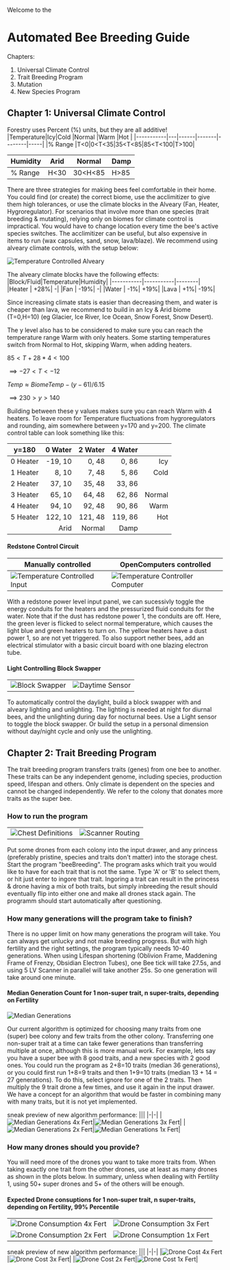 Welcome to the 
# Automated Bee Breeding Guide
Chapters:
1. Universal Climate Control
2. Trait Breeding Program
3. Mutation
4. New Species Program


## Chapter 1: Universal Climate Control
Forestry uses Percent (%) units, but they are all additive!
|Temperature|Icy|Cold  |Normal |Warm    |Hot  |
|-----------|---|------|-------|--------|-----|
|% Range    |T<0|0<T<35|35<T<85|85<T<100|T>100|

|Humidity   |Arid|Normal |Damp|
|-----------|----|-------|----|
|% Range    |H<30|30<H<85|H>85|

There are three strategies for making bees feel comfortable in their home. You could find (or create) the correct biome, use the acclimitizer to give them high tolerances, or use the climate blocks in the Alveary (Fan, Heater, Hygroregulator).
For scenarios that involve more than one species (trait breeding & mutating), relying only on biomes for climate control is impractical. You would have to change location every time the bee's active species switches. The acclimitizer can be useful, but also expensive in items to run (wax capsules, sand, snow, lava/blaze). We recommend using alveary climate controls, with the setup below:

![Temperature Controlled Alveary](images/ClimateControlAll.png)

The alveary climate blocks have the following effects:
|Block/Fluid|Temperature|Humidity|
|-----------|-----------|--------|
|Heater     |       +28%|       -|
|Fan        |       -19%|       -|
|Water      |        -1%|    +19%|
|Lava       |        +1%|    -19%|

Since increasing climate stats is easier than decreasing them, and water is cheaper than lava, we recommend to build in an Icy & Arid biome (T=0,H=10) (eg Glacier, Ice River, Ice Ocean, Snow Forest, Snow Desert).

The y level also has to be considered to make sure you can reach the temperature range Warm with only heaters. Some starting temperatures switch from Normal to Hot, skipping Warm, when adding heaters.

$85 < T+28*4 < 100$

$\implies -27<T<-12$

$Temp \approx BiomeTemp - (y-61)/6.15$

$\implies 230>y>140$


Building between these y values makes sure you can reach Warm with 4 heaters. To leave room for Temperature fluctuations from hygroregulators and rounding, aim somewhere between y=170 and y=200. The climate control table can look something like this:

|y=180   |0 Water|2 Water|4 Water||
|--------|------:|------:|------:|-:|
|0 Heater|-19, 10|  0, 48|  0, 86|Icy
|1 Heater|  8, 10|  7, 48|  5, 86|Cold
|2 Heater| 37, 10| 35, 48| 33, 86|
|3 Heater| 65, 10| 64, 48| 62, 86|Normal
|4 Heater| 94, 10| 92, 48| 90, 86|Warm
|5 Heater|122, 10|121, 48|119, 86|Hot
|        |   Arid| Normal|   Damp|

#### Redstone Control Circuit

|Manually controlled|OpenComputers controlled|
|-|-|
|![Temperature Controlled Input](images/ClimateControlInput.png)|![Temperature Controller Computer](images/redstoneControllerLabeled.png)|

With a redstone power level input panel, we can sucessivly toggle the energy conduits for the heaters and the pressurized fluid conduits for the water. Note that if the dust has redstone power 1, the conduits are off. Here, the green lever is flicked to select normal temperature, which causes the light blue and green heaters to turn on. The yellow heaters have a dust power 1, so are not yet triggered.
To also support nether bees, add an electrical stimulator with a basic circuit board with one blazing electron tube.

#### Light Controlling Block Swapper
|||
|-|-|
|![Block Swapper](images/blockSwapper.PNG)|![Daytime Sensor](images/blockSwapperRedstone.PNG)|

To automatically control the daylight, build a block swapper with and alveary lighting and unlighting. The lighting is needed at night for diurnal bees, and the unlighting during day for nocturnal bees. Use a Light sensor to toggle the block swapper. Or build the setup in a personal dimension without day/night cycle and only use the unlighting.

## Chapter 2: Trait Breeding Program

The trait breeding program transfers traits (genes) from one bee to another. These traits can be any independent genome, including species, production speed, lifespan and others. Only climate is dependent on the species and cannot be changed independently. We refer to the colony that donates more traits as the super bee.

### How to run the program

|||
|-|-|
|![Chest Definitions](images/ChestDefinitions.png)|![Scanner Routing](images/scannerRouting.PNG)|

Put some drones from each colony into the input drawer, and any princess (preferably pristine, species and traits don't matter) into the storage chest. Start the program "beeBreeding". The program asks which trait you would like to have for each trait that is not the same. Type 'A' or 'B' to select them, or hit just enter to ingore that trait. Ingoring a trait can result in the princess & drone having a mix of both traits, but simply inbreeding the result should eventually flip into either one and make all drones stack again. The programm should start automatically after questioning.

### How many generations will the program take to finish?
There is no upper limit on how many generations the program will take. You can always get unlucky and not make breeding progress. But with high fertility and the right settings, the program typically needs 10-40 generations. When using Lifespan shortening (Oblivion Frame, Maddening Frame of Frenzy, Obsidian Electron Tubes), one Bee tick will take 27.5s,
and using 5 LV Scanner in parallel will take another 25s. So one generation will take around one minute.

#### Median Generation Count for 1 non-super trait, n super-traits, depending on Fertility
![Median Generations](images/medianGenerationsFertility.png)

Our current algorithm is optimized for choosing many traits from one (super) bee colony and few traits from the other colony. Transferring one non-super trait at a time can take fewer generations than transferring multiple at once, although this is more manual work. For example, lets say you have a super bee with 8 good traits, and a new species with 2 good ones. You could run the program as 2+8=10 traits (median 36 generations), or you could first run 1+8=9 traits and then 1+9=10 traits (median 13 + 14 = 27 generations). To do this, select ignore for one of the 2 traits. Then multiply the 9 trait drone a few times, and use it again in the input drawer. We have a concept for an algorithm that would be faster in combining many with many traits, but it is not yet implemented.

sneak preview of new algorithm performance:
|||
|-|-|
|![Median Generations 4x Fert](images/medianGens_multiGeneAlg_Fert4.png)|![Median Generations 3x Fert](images/medianGens_multiGeneAlg_Fert3.png)|
|![Median Generations 2x Fert](images/medianGens_multiGeneAlg_Fert2.png)|![Median Generations 1x Fert](images/medianGens_multiGeneAlg_Fert1.png)|




### How many drones should you provide?
You will need more of the drones you want to take more traits from. When taking exactly one trait from the other drones, use at least as many drones as shown in the plots below. In summary, unless when dealing with Fertility 1, using 50+ super drones and 5+ of the others will be enough.

#### Expected Drone consuptions for 1 non-super trait, n super-traits, depending on Fertility, 99% Percentile
|||
|-|-|
|![Drone Consumption 4x Fert](images/droneConsuption_Fert4.png)|![Drone Consumption 3x Fert](images/droneConsuption_Fert3.png)|
|![Drone Consumption 2x Fert](images/droneConsuption_Fert2.png)|![Drone Consumption 1x Fert](images/droneConsuption_Fert1.png)|

sneak preview of new algorithm performance:
|||
|-|-|
|![Drone Cost 4x Fert](images/droneCost_multiGenAlg_Fert4.png)|![Drone Cost 3x Fert](images/droneCost_multiGenAlg_Fert3.png)|
|![Drone Cost 2x Fert](images/droneCost_multiGenAlg_Fert2.png)|![Drone Cost 1x Fert](images/droneCost_multiGenAlg_Fert1.png)|

